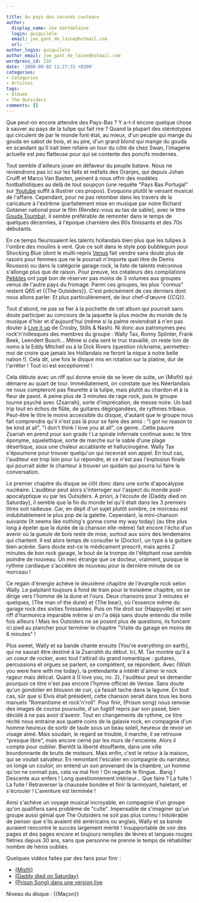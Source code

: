 ```yaml
---

title: Au pays des seconds couteaux
author:
  display_name: Joe Gantdelaine
  login: guiguilele
  email: joe_gant_de_laine@hotmail.com
  url: ''
author_login: guiguilele
author_email: joe_gant_de_laine@hotmail.com
wordpress_id: 216
date: '2008-09-02 11:27:31 +0200'
categories:
- Catégories
- Artistes
tags:
- Albums
- The Outsiders
comments: []
---
```

Que peut-on encore attendre des Pays-Bas ? Y a-t-il encore quelque chose à sauver au pays de la tulipe qui fait rire ? Quand la plupart des stéréotypes qui circulent de par le monde font état, au mieux, d'un peuple qui mange du gouda en sabot de bois, et au pire, d'un grand blond qui mange du gouda en scandant qu'il irait bien refaire un tour du côté de chez Swan, l'imagerie actuelle est peu flatteuse pour qui se contente des poncifs modernes.

Tout semble d'ailleurs jouer en défaveur du peuple batave. Nous ne reviendrons pas ici sur les faits et méfaits des Oranjes, qui depuis Johan Cruiff et Marco Van Basten, peinent à nous offrir des modèles footballistiques au delà de tout soupçon (une requête "Pays Bas Portugal" sur <a href="http://fr.youtube.com/watch?v=5h-sqN1Gm5I">Youtube</a> suffit à illustrer ces propos). Evoquons plutôt le versant musical de l'affaire. Cependant, pour ne pas retomber dans les travers de la caricature à l'extrême (parfaitement mise en musique par notre Richard Gotainer national pour le film {Rendez-vous au tas de sable}, avec le titre <a href="http://www.deezer.com/track/874717">Gouda Toumba</a>), il semble préférable de remonter dans le temps de quelques décennies, à l'époque charnière des 60s finissants et des 70s débutants.

En ce temps fleurissaient les talents hollandais bien plus que les tulipes à l'ombre des moulins à vent. Que ce soit dans le style pop bubblegum pour Shocking Blue (dont le multi-repris <a href="http://www.deezer.com/track/100939">Venus</a> fait vendre sans doute plus de rasoirs pour femmes que ne le pourrait n'importe quel titre de Demis Roussos) ou dans la catégorie garage rock, la liste de talents méconnus s'allonge plus que de raison. Pour preuve, les créateurs des compilations <a href="http://en.wikipedia.org/wiki/Pebbles_series">Pebbles</a> ont jugé bon de réserver pas moins de 3 volumes aux groupes venus de l'autre pays du fromage. Parmi ces groupes, les plus "connus" restent Q65 et {{The Outsiders}}. C'est précisément de ces derniers dont nous allons parler. Et plus particulièrement, de leur chef-d'œuvre {{CQ}}.

Tout d'abord, ne pas se fier à la pochette de cet album qui pourrait sans doute participer au concours de la jaquette la plus moche du monde de la musique d'hier et d'aujourd'hui (même si la palme reviendrait à n'en pas douter à <a href="http://en.wikipedia.org/wiki/Image:Liveitup.jpg">Live it up</a> de Crosby, Stills & Nash). Ni donc aux patronymes peu rock'n'rollesques des membres du groupe : Wally Tax, Ronny Splinter, Frank Beek, Leendert Busch... Même si cela sent le truc travaillé, on reste loin de noms à la Eddy Mitchell ou à la Dick Rivers (question nickname, permettez-moi de croire que jamais les Hollandais ne feront la nique à notre belle nation !). Cela dit, une fois le disque mis en rotation sur la platine, dur de l'arrêter ! Tout ici est exceptionnel !

Cela débute avec un riff qui donne envie de se lever de suite, un {Misfit} qui démarre au quart de tour. Immédiatement, on constate que les Néerlandais ne nous compteront pas fleurette à la tulipe, mais plutôt au chardon et à la fleur de pavot. A peine plus de 3 minutes de rage rock, puis le groupe tourne psyché avec {Zsarrah}, sorte d'imprécation, de messe noire. Un bad trip tout en échos de flûte, de guitares dégingandées, de rythmes tribaux. Peut-être le titre le moins accessible du disque, d'autant que le groupe nous fait comprendre qu'il n'est pas là pour se faire des amis : "I got no reason to be kind at all", "I don't think I love you at all", ce genre...Cette pauvre Zsarrah en prend pour son grade ! La spirale infernale continue avec le titre éponyme, squelettique, sorte de marche sur le sable d'une plage désertique, sous une chaleur accablante et hallucinogène. Wally Tax s'époumone pour trouver quelqu'un qui recevrait son appel. En tout cas, l'auditeur est trop loin pour lui répondre, et ce n'est pas l'explosion finale qui pourrait aider le chanteur à trouver un quidam qui pourra lui faire la conversation.

Le premier chapitre du disque se clôt donc dans une sorte d'apocalypse nucléaire. L'auditeur peut alors s'interroger sur l'aspect du monde post-apocalyptique vu par les Outsiders. A priori, à l'écoute de {Daddy died on Saturday}, il semble que la fin du monde tel qu'il était dans les 3 premiers titres soit radieuse. Car, en dépit d'un sujet plutôt sombre, ce morceau est indubitablement le plus pop de la galette. Cependant, la mini-chanson suivante {It seems like nothing's gonna come my way today} (au titre plus long à épeler que la durée de la chanson elle-même) fait encore l'écho d'un avenir où la gueule de bois reste de mise, surtout aux soirs des lendemains qui chantent. Il est alors temps de consulter le {Doctor}, un type à la guitare bien acérée. Sans doute est-ce le médicament prescrit, mais après 2 minutes de bon rock garage, le bout de la trompe de l'éléphant rose semble poindre de nouveau. Un mec étrange que ce docteur, vraiment, puisque le rythme cardiaque s'accélère de nouveau  pour la dernière minute de ce morceau !

Ce regain d'énergie achève le deuxième chapitre de l'évangile rock selon Wally. Le palpitant toujours à fond de train pour le troisième chapitre, on se dirige vers l'homme de la dune et l'ours. Deux chansons pour 3 minutes et quelques, {The man of the dune} et {The bear}, où l'essence même du garage rock des sixties finissantes. Puis on file droit sur {Happyville} et son riff d'harmonica imparable même si on l'a déjà sans doute entendu dix mille fois ailleurs ! Mais les Outsiders ne se posent plus de questions, ils foncent ici pied au plancher pour terminer le chapitre "Visite du garage en moins de 6 minutes" !

Plus sweet, Wally et sa bande chante ensuite {You're everything on earth}, qui ne saurait être destiné à la Zsarrahh du début. Ici, M. Tax montre qu'il a un coeur de rocker, avec tout l'attirail du grand romantique : guitares, percussions et orgues se parlent, se complètent, se répondent. Avec {Wish you were here with me today}, la prétendante a intérêt d'aimer le rock rageur mais délicat. Quant à {I love you, no. 2}, l'auditeur peut se demander pourquoi ce titre n'est pas encore l'hymne officiel de Venise. Sans doute qu'un gondolier en blouson de cuir, ça faisait tache dans la lagune. En tout cas, sûr que si Elvis était président, cette chanson serait dans tous les bons manuels "Romantisme et rock'n'roll". Pour finir, {Prison song} nous renvoie des images de course poursuite, d'un fugitif repris par son passé, bien décidé à ne pas avoir d'avenir. Tout en changements de rythme, ce titre récité nous entraine aux quatre coins de la galaxie rock, en compagnie d'un homme heureux de sortir de taule sous un beau soleil, heureux de revoir un visage aimé. Mais soudain, le regard se trouble, il marche, il se retrouve "presque libre", mais encore cerné par les murs de l'enceinte. Alors il compte pour oublier. Bientôt la liberté étouffante, dans une ville bourdonnante de bruits de moteurs. Mais enfin, c'est le retour à la maison, qui se voulait salvateur. En remontant l'escalier en compagnie du narrateur, on longe un couloir, on entend un son provenant de la chambre, un homme qu'on ne connait pas, cela va mal finir ! On regarde le flingue...Bang ! Descente aux enfers ! Long questionnement intérieur... Que faire ? La fuite ! La fuite ! Retraverser la chaussée bondée et finir là larmoyant, haletant, et s'écrouler ! L'aventure est terminée !

Ainsi s'achève un voyage musical incroyable, en compagnie d'un groupe qu'on qualifiera sans problème de "culte". Impensable de s'imaginer qu'un groupe aussi génial que The Outsiders ne soit pas plus connu ! Intolérable de penser que s'ils avaient été américains ou anglais, Wally et sa bande auraient rencontré le succès largement mérité ! Insupportable de voir des pages et des pages encore et toujours remplies de lèvres et langues rouges flétries depuis 30 ans, sans que personne ne prenne le temps de réhabiliter nombre de héros oubliés.

Quelques vidéos faites par des fans pour finir :

<ul>
	<li><a href="http://fr.youtube.com/watch?v=rgZpQPG6dvs">{Misfit}</a></li>
	<li><a href="http://fr.youtube.com/watch?v=2L0k-TAQ6Ak&feature=related">{Daddy died on Saturday}</a></li>
	<li><a href="http://fr.youtube.com/watch?v=x1xedf4ZMdk">{Prison Song} dans une version live</a></li>
</ul>
Niveau du disque : {{Maçon}}
